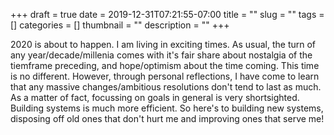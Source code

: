 +++ 
draft = true
date = 2019-12-31T07:21:55-07:00
title = ""
slug = "" 
tags = []
categories = []
thumbnail = "<no value>"
description = ""
+++



2020 is about to happen. I am living in exciting times. As usual, the turn of any year/decade/millenia comes with it's fair share about nostalgia of the tiemframe preceding, and hope/optimism about the time coming. This time is no different. However, through personal reflections, I have come to learn that any massive changes/ambitious resolutions don't tend to last as much. As a matter of fact, focussing on goals in general is very shortsighted. Building systems is much more efficient. So here's to building new systems, disposing off old ones that don't hurt me and improving ones that serve me!




